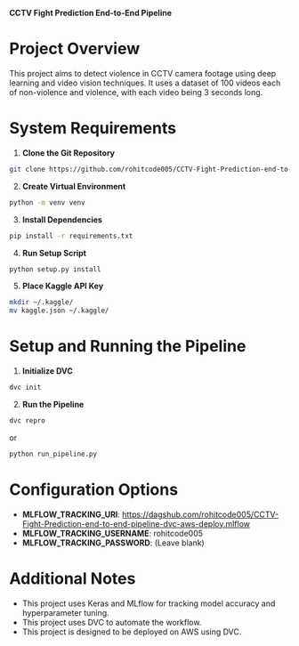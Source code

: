 
**CCTV Fight Prediction End-to-End Pipeline**

**Project Overview**
=====================

This project aims to detect violence in CCTV camera footage using deep learning and video vision techniques. It uses a dataset of 100 videos each of non-violence and violence, with each video being 3 seconds long.

**System Requirements**
=====================

1. **Clone the Git Repository**
```bash
git clone https://github.com/rohitcode005/CCTV-Fight-Prediction-end-to-end-pipeline-dvc-aws-deploy.git
```
2. **Create Virtual Environment**
```bash
python -m venv venv
```
3. **Install Dependencies**
```bash
pip install -r requirements.txt
```
4. **Run Setup Script**
```python
python setup.py install
```
5. **Place Kaggle API Key**
```bash
mkdir ~/.kaggle/
mv kaggle.json ~/.kaggle/
```
**Setup and Running the Pipeline**
================================

1. **Initialize DVC**
```bash
dvc init
```
2. **Run the Pipeline**
```python
dvc repro
```
or
```python
python run_pipeline.py
```
**Configuration Options**
=====================

* **MLFLOW_TRACKING_URI**: https://dagshub.com/rohitcode005/CCTV-Fight-Prediction-end-to-end-pipeline-dvc-aws-deploy.mlflow
* **MLFLOW_TRACKING_USERNAME**: rohitcode005
* **MLFLOW_TRACKING_PASSWORD**: (Leave blank)

**Additional Notes**
=====================

* This project uses Keras and MLflow for tracking model accuracy and hyperparameter tuning.
* This project uses DVC to automate the workflow.
* This project is designed to be deployed on AWS using DVC.